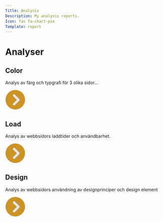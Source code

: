 ```yaml
---
Title: Analysis
Description: My analysis reports.
Icon: fas fa-chart-pie
Template: report
---
```


Analyser
========

<div class="kmom-box">
    <div class="box-header">
        <h2>Color</h2>
    </div>
    <div class="box-main">
        <p>Analys av färg och typgrafi för 3 olika sidor...</p>
    </div>
    <div class="box-footer">
        <a href="analysis/kmom04"><img src="assets/img/arrow.png" alt="Klick to view" aria-label="continue button"></button></a>
    </div>
</div>

<div class="kmom-box">
    <div class="box-header">
        <h2>Load</h2>
    </div>
    <div class="box-main">
        <p>Analys av webbsidors laddtider och användbarhet.</p>
    </div>
    <div class="box-footer">
        <a href="analysis/kmom05"><img src="assets/img/arrow.png" alt="Klick to view" aria-label="continue button"></button></a>
    </div>
</div>

<div class="kmom-box">
    <div class="box-header">
        <h2>Design</h2>
    </div>
    <div class="box-main">
        <p>Analys av webbsidors användning av designprinciper och design element</p>
    </div>
    <div class="box-footer">
        <a href="analysis/kmom06"><img src="assets/img/arrow.png" alt="Klick to view" aria-label="continue button"></button></a>
    </div>
</div>
